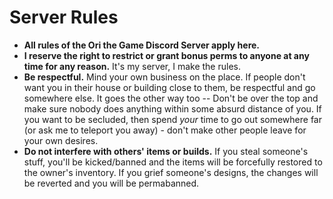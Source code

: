 # Server Rules

- **All rules of the Ori the Game Discord Server apply here.**
- **I reserve the right to restrict or grant bonus perms to anyone at any time for any reason.** It's my server, I make the rules.
- **Be respectful.** Mind your own business on the place. If people don't want you in their house or building close to them, be respectful and go somewhere else. It goes the other way too -- Don't be over the top and make sure nobody does anything within some absurd distance of you. If you want to be secluded, then spend *your* time to go out somewhere far (or ask me to teleport you away) - don't make other people leave for your own desires.
- **Do not interfere with others' items or builds.** If you steal someone's stuff, you'll be kicked/banned and the items will be forcefully restored to the owner's inventory. If you grief someone's designs, the changes will be reverted and you will be permabanned.
